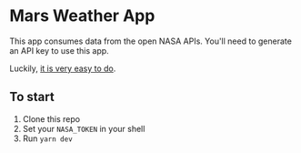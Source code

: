 # Mars Weather App

This app consumes data from the open NASA APIs.
You'll need to generate an API key to use this app.

Luckily, [it is very easy to do](https://api.nasa.gov/index.html#authentication).

## To start

1. Clone this repo
2. Set your `NASA_TOKEN` in your shell
3. Run `yarn dev`
